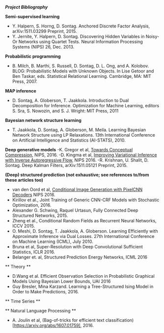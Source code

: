 ***Project Bibliography***

**Semi-supervised learning**
  - Y. Halpern, S. Horng, D. Sontag. Anchored Discrete Factor Analysis, arXiv:1511.03299 Preprint, 2015.
  - Y. Jernite, Y. Halpern, D. Sontag. Discovering Hidden Variables in Noisy-Or Networks using Quartet Tests. Neural Information Processing Systems (NIPS) 26, Dec. 2013.

**Probabilistic programming**
  - B. Milch, B. Marthi, S. Russell, D. Sontag, D. L. Ong, and A. Kolobov. BLOG: Probabilistic Models with Unknown Objects. In Lise Getoor and Ben Taskar, eds. Statistical Relational Learning. Cambridge, MA: MIT Press, 2007.

**MAP inference**
  - D. Sontag, A. Globerson, T. Jaakkola. Introduction to Dual Decomposition for Inference. Optimization for Machine Learning, editors S. Sra, S. Nowozin, and S. J. Wright: MIT Press, 2011

**Bayesian network structure learning**
  - T. Jaakkola, D. Sontag, A. Globerson, M. Meila. Learning Bayesian Network Structure using LP Relaxations. 13th International Conference on Artificial Intelligence and Statistics (AI-STATS), 2010.

**Deep generative models**
  -K. Gregor et al, [Towards Conceptual Compression](https://arxiv.org/abs/1604.08772), NIPS, 2016. 
  -D. Kingma et al, [Improving Variational Inference with Inverse Autoregressive Flow](https://arxiv.org/abs/1606.04934), NIPS 2016.
  -R. Krishnan, U. Shalit, D. Sontag. Deep Kalman Filters, arXiv:1511.05121 Preprint, 2015.

**(Deep) structured prediction (not exhaustive; see references to/from these articles too)**
  - van den Oord et al, [Conditional Image Generation with PixelCNN Decoders](https://arxiv.org/abs/1606.05328) NIPS 2016.
  - Kirillov et al., Joint Training of Generic CNN-CRF Models with Stochastic Optimization, 2016.
  - Alexander G. Schwing, Raquel Urtasun, Fully Connected Deep Structured Networks, 2015.
  - Zheng et al., Conditional Random Fields as Recurrent Neural Networks, ICCV 2015.
  - O. Meshi, D. Sontag, T. Jaakkola, A. Globerson. Learning Efficiently with Approximate Inference via Dual Losses. 27th International Conference on Machine Learning (ICML), July 2010.
  - Bruna et al, Super-Resolution with Deep Convolutional Sufficient Statistics, ICLR 2016.
  - Belanger et. al, Structured Prediction Energy Networks, ICML 2016

** Theory **
  - D.Wang et al. Efficient Observation Selection in Probabilistic Graphical Models Using Bayesian Lower Bounds, UAI 2016
  - Guy Bresler, Mina Karzand. Learning a Tree-Structured Ising Model in Order to Make Predictions, 2016.

** Time Series **


** Natural Language Processing **
  - A. Joulin et al, (Bag-of-tricks for efficient text classification)[https://arxiv.org/abs/1607.01759], 2016.
  

